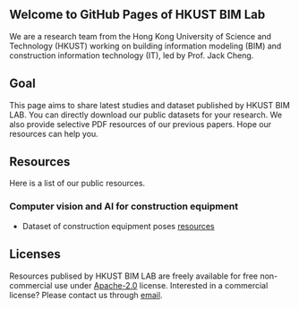## Welcome to GitHub Pages of HKUST BIM Lab

We are a research team from the Hong Kong University of Science and Technology (HKUST) working on building information modeling (BIM) and construction information technology (IT), led by Prof. Jack Cheng. 


## Goal
This page aims to share latest studies and dataset published by HKUST BIM LAB. You can directly download our public datasets for your research. We also provide selective PDF resources of our previous papers. Hope our resources can help you.

## Resources
Here is a list of our public resources.

### Computer vision and AI for construction equipment
* Dataset of construction equipment poses [resources](add)



## Licenses
Resources publised by HKUST BIM LAB are freely available for free non-commercial use under [Apache-2.0](link) license. Interested in a commercial license? Please contact us through [email](hkustbim@gmail.com).

